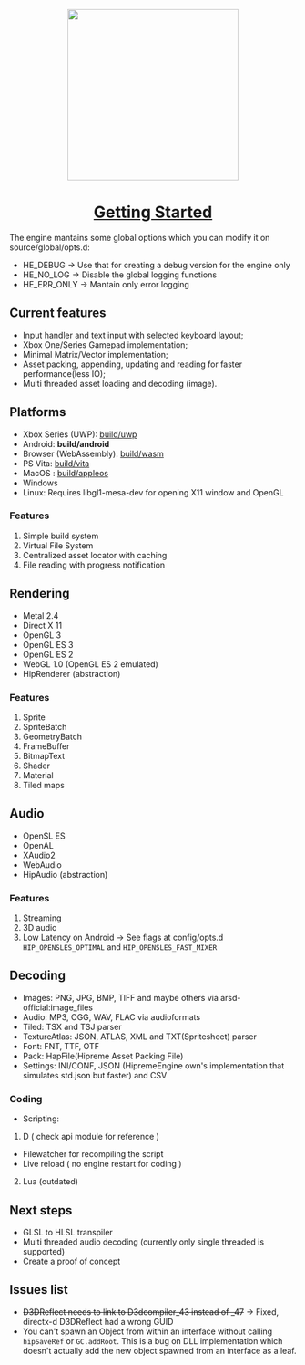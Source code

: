 
<p align="center">
<img src="engine_logo.svg" width="300"/>
</p>


<h1 style="text-align:center;">
<a href="https://github.com/MrcSnm/HipremeEngine/wiki/Getting-Started">Getting Started</a>
</h1>



The engine mantains some global options which you can modify it on source/global/opts.d:
- HE_DEBUG    -> Use that for creating a debug version for the engine only
- HE_NO_LOG   -> Disable the global logging functions
- HE_ERR_ONLY -> Mantain only error logging




## Current features

- Input handler and text input with selected keyboard layout;
- Xbox One/Series Gamepad implementation;
- Minimal Matrix/Vector implementation;
- Asset packing, appending, updating and reading for faster performance(less IO);
- Multi threaded asset loading and decoding (image).

## Platforms

- Xbox Series (UWP): [build/uwp](build/uwp/HipremeEngine/HipremeEngine)
- Android: **build/android**
- Browser (WebAssembly): [build/wasm](build/wasm)
- PS Vita: [build/vita](build/vita/hipreme_engine/)
- MacOS : [build/appleos](build/appleos/)
- Windows
- Linux: Requires libgl1-mesa-dev for opening X11 window and OpenGL

### Features

1. Simple build system
2. Virtual File System
3. Centralized asset locator with caching
4. File reading with progress notification


## Rendering

- Metal 2.4
- Direct X 11
- OpenGL 3
- OpenGL ES 3
- OpenGL ES 2
- WebGL 1.0 (OpenGL ES 2 emulated)
- HipRenderer (abstraction)
  
### Features

1. Sprite
2. SpriteBatch
3. GeometryBatch
4. FrameBuffer
5. BitmapText
7. Shader
8. Material
9. Tiled maps

## Audio

- OpenSL ES
- OpenAL
- XAudio2
- WebAudio
- HipAudio (abstraction)

### Features

1. Streaming
2. 3D audio
3. Low Latency on Android -> See flags at config/opts.d `HIP_OPENSLES_OPTIMAL` and `HIP_OPENSLES_FAST_MIXER`

## Decoding

- Images: PNG, JPG, BMP, TIFF and maybe others via arsd-official:image_files
- Audio: MP3, OGG, WAV, FLAC via audioformats
- Tiled: TSX and TSJ parser
- TextureAtlas: JSON, ATLAS, XML and TXT(Spritesheet) parser
- Font: FNT, TTF, OTF
- Pack: HapFile(Hipreme Asset Packing File)
- Settings: INI/CONF, JSON (HipremeEngine own's implementation that simulates std.json but faster) and CSV

### Coding

- Scripting:

1. D ( check api module for reference )
- Filewatcher for recompiling the script
- Live reload ( no engine restart for coding )

2. Lua (outdated)
  


## Next steps

- GLSL to HLSL transpiler
- Multi threaded audio decoding (currently only single threaded is supported)
- Create a proof of concept


## Issues list

- ~~D3DReflect needs to link to D3dcompiler_43 instead of _47~~ -> Fixed, directx-d D3DReflect had a wrong GUID
- You can't spawn an Object from within an interface without calling `hipSaveRef` or `GC.addRoot`. This is a bug
on DLL implementation which doesn't actually add the new object spawned from an interface as a leaf.
